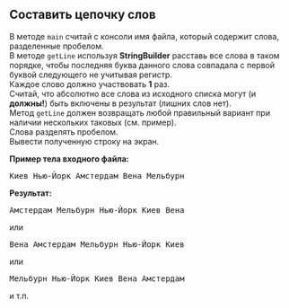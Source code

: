 ## Составить цепочку слов

В методе `main` считай с консоли имя файла, который содержит слова, разделенные пробелом.  
В методе `getLine` используя **StringBuilder** расставь все слова в таком порядке, чтобы последняя буква данного слова совпадала с первой буквой следующего не учитывая регистр.  
Каждое слово должно участвовать **1** раз.  
Считай, что абсолютно все слова из исходного списка могут (и **должны!**) быть включены в результат (лишних слов нет).  
Метод `getLine` должен возвращать любой правильный вариант при наличии нескольких таковых (см. пример).  
Слова разделять пробелом.  
Вывести полученную строку на экран.

**Пример тела входного файла:**
<pre>
Киев Нью-Йорк Амстердам Вена Мельбурн
</pre>

**Результат:**
<pre>
Амстердам Мельбурн Нью-Йорк Киев Вена
</pre>
или
<pre>
Вена Амстердам Мельбурн Нью-Йорк Киев
</pre>
или
<pre>
Мельбурн Нью-Йорк Киев Вена Амстердам
</pre>
и т.п.
